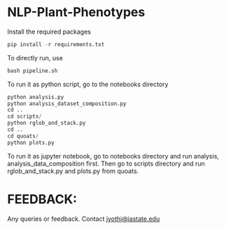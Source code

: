 # NLP-Plant-Phenotypes

Install the required packages

```python 
pip install -r requirements.txt
```

To directly run, use 
```python
bash pipeline.sh
```

To run it as python script, go to the notebooks directory

```python
python analysis.py
python analysis_dataset_composition.py
cd ..
cd scripts/
python rglob_and_stack.py
cd .. 
cd quoats/
python plots.py
```

To run it as jupyter notebook, go to notebooks directory and run analysis, analysis_data_composition first. Then go to scripts directory and run rglob_and_stack.py and plots.py from quoats.


# FEEDBACK: 

Any queries or feedback. Contact jyothi@iastate.edu 


